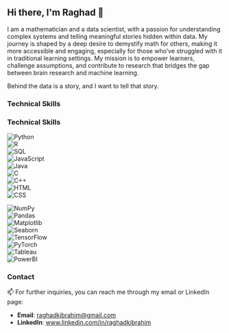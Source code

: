 ## Hi there, I'm Raghad 🌟 

I am a mathematician and a data scientist, with a passion for understanding complex systems and telling meaningful stories hidden within data. My journey is shaped by a deep desire to demystify math for others, making it more accessible and engaging, especially for those who’ve struggled with it in traditional learning settings. My mission is to empower learners, challenge assumptions, and contribute to research that bridges the gap between brain research and machine learning.

Behind the data is a story, and I want to tell that story.

### Technical Skills
### Technical Skills

![Python](https://img.shields.io/badge/Code-Python-blue)  
![R](https://img.shields.io/badge/Code-R-blueviolet)  
![SQL](https://img.shields.io/badge/Database-SQL-orange)  
![JavaScript](https://img.shields.io/badge/Code-JavaScript-yellow)  
![Java](https://img.shields.io/badge/Code-Java-red)  
![C](https://img.shields.io/badge/Code-C-lightgrey)  
![C++](https://img.shields.io/badge/Code-C%2B%2B-teal)  
![HTML](https://img.shields.io/badge/Markup-HTML-orange)  
![CSS](https://img.shields.io/badge/Style-CSS-blue)

![NumPy](https://img.shields.io/badge/Library-NumPy-green)  
![Pandas](https://img.shields.io/badge/Library-Pandas-darkgreen)  
![Matplotlib](https://img.shields.io/badge/Visualization-Matplotlib-brightgreen)  
![Seaborn](https://img.shields.io/badge/Visualization-Seaborn-darkblue)  
![TensorFlow](https://img.shields.io/badge/Framework-TensorFlow-orange)  
![PyTorch](https://img.shields.io/badge/Framework-PyTorch-lightcoral)  
![Tableau](https://img.shields.io/badge/Visualization-Tableau-navy)  
![PowerBI](https://img.shields.io/badge/Visualization-PowerBI-gold)


### Contact

📫 For further inquiries, you can reach me through my email or LinkedIn page:

- **Email**: raghadkibrahim@gmail.com
- **LinkedIn**: www.linkedin.com/in/raghadkibrahim
